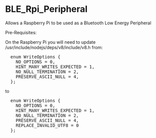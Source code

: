 # BLE_Rpi_Peripheral
Allows a Raspberry Pi to be used as a Bluetooth Low Energy Peripheral

Pre-Requisites:

On the Raspberry Pi you will need to update /usr/include/nodejs/deps/v8/include/v8.h from:

<div class="highlight highlight-source-c"><pre>  <span class="pl-k">enum</span> WriteOptions {
    NO_OPTIONS = <span class="pl-c1">0</span>,
    HINT_MANY_WRITES_EXPECTED = <span class="pl-c1">1</span>,
    NO_NULL_TERMINATION = <span class="pl-c1">2</span>,
    PRESERVE_ASCII_NULL = <span class="pl-c1">4</span>,
  };</pre></div>

<p>to</p>

<div class="highlight highlight-source-c"><pre>  <span class="pl-k">enum</span> WriteOptions {
    NO_OPTIONS = <span class="pl-c1">0</span>,
    HINT_MANY_WRITES_EXPECTED = <span class="pl-c1">1</span>,
    NO_NULL_TERMINATION = <span class="pl-c1">2</span>,
    PRESERVE_ASCII_NULL = <span class="pl-c1">4</span>,
    REPLACE_INVALID_UTF8 = <span class="pl-c1">0</span>
  };</pre></div>
